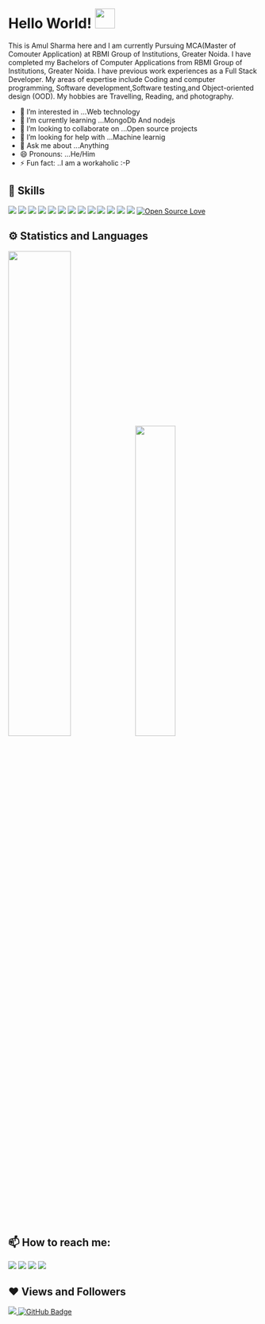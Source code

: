 <!--   ![Github banner](images/github Banner.png) -->
# Hello World! <img src="https://raw.githubusercontent.com/MartinHeinz/MartinHeinz/master/wave.gif" height="40" width="40">

This is Amul Sharma here and I am currently Pursuing MCA(Master of Comouter Application) at RBMI Group of Institutions, Greater Noida. I have completed my Bachelors of Computer Applications from RBMI Group of Institutions, Greater Noida. I have previous work experiences as a Full Stack Developer. My areas of expertise include Coding and computer programming, Software development,Software testing,and Object-oriented design (OOD). My hobbies are Travelling, Reading, and photography. 

- 👀 I’m interested in ...Web technology
- 🌱 I’m currently learning ...MongoDb And nodejs
- 👯 I’m looking to collaborate on ...Open source projects
- 🤔 I’m looking for help with ...Machine learnig
- 💬 Ask me about ...Anything
- 😄 Pronouns: ...He/Him
- ⚡ Fun fact: ..I am a workaholic :-P <br>


## 🚀 Skills

<img src="https://img.shields.io/badge/html5%20-%23E34F26.svg?&style=for-the-badge&logo=html5&logoColor=white"/> <img src="https://img.shields.io/badge/css3%20-%231572B6.svg?&style=for-the-badge&logo=css3&logoColor=white"/> <img src="https://img.shields.io/badge/javascript%20-%23323330.svg?&style=for-the-badge&logo=javascript&logoColor=%23F7DF1E"/> <img src="https://img.shields.io/badge/java-%23ED8B00.svg?&style=for-the-badge&logo=java&logoColor=white"/> 
<img src="https://img.shields.io/badge/c++%20-%2300599C.svg?&style=for-the-badge&logo=c%2B%2B&ogoColor=white"/>
<img src ="https://img.shields.io/badge/MongoDB-%234ea94b.svg?&style=for-the-badge&logo=mongodb&logoColor=white"/> <img src="https://img.shields.io/badge/react%20-%2320232a.svg?&style=for-the-badge&logo=react&logoColor=%2361DAFB"/> <img src="https://img.shields.io/badge/node.js%20-%2343853D.svg?&style=for-the-badge&logo=node.js&logoColor=white"/> <img src="https://img.shields.io/badge/express.js%20-%23404d59.svg?&style=for-the-badge"/> <img src="https://img.shields.io/badge/material%20ui%20-%230081CB.svg?&style=for-the-badge&logo=material-ui&logoColor=white"/> 
<img src="https://img.shields.io/badge/redux%20-%23593d88.svg?&style=for-the-badge&logo=redux&logoColor=white"/>  <img src="https://img.shields.io/badge/bootstrap%20-%23563D7C.svg?&style=for-the-badge&logo=bootstrap&logoColor=white"/> <img src="https://img.shields.io/badge/github%20-%23121011.svg?&style=for-the-badge&logo=github&logoColor=white"/> [![Open Source Love](https://badges.frapsoft.com/os/v2/open-source.svg?v=103)](https://github.com/Amulsharma64/)


## ⚙ Statistics and Languages 
<img width="50%" src="https://github-readme-stats.vercel.app/api?username=Amulsharma64&show_icons=true&theme=tokyonight">   <img width="40%" src="https://github-readme-stats.vercel.app/api/top-langs/?username=Amulsharma64&layout=compact&theme=tokyonight"> <br>

## 📫 How to reach me:
<p align='left'>
  
<a href = "https://www.linkedin.com/in/amul-sharma2000/"><img src="https://img.icons8.com/cute-clipart/45/000000/linkedin.png"/></a>
<a href = "https://twitter.com/Amul_Sharma64"><img src="https://img.icons8.com/cotton/45/000000/twitter.png"/></a>
<a href = "https://www.instagram.com/amul__sharma/"><img src="https://img.icons8.com/color/45/000000/instagram-new.png"/></a>
<a href = "https://www.facebook.com/amul.sharma.2103"><img src="https://img.icons8.com/fluent/48/000000/facebook-new.png"/></a>

</p>

## ❤ Views and Followers

<a href="https://github.com/Amulsharma64/github-profile-views-counter">
    <img src="https://komarev.com/ghpvc/?username=Amulsharma64">
</a>
<a href=""><img src="https://img.shields.io/github/followers/Amulsharma64?label=Followers&style=social" alt="GitHub Badge"></a>
<!---
Amulsharma64/Amulsharma64 is a ✨ special ✨ repository because its `README.md` (this file) appears on your GitHub profile.
You can click the Preview link to take a look at your changes.
--->
